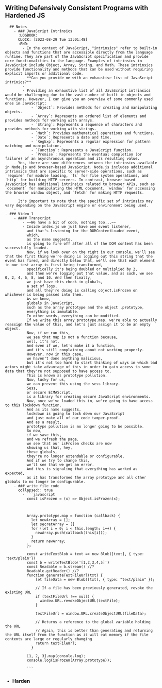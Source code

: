 ## Writing Defensively Consistent Programs with Hardened JS
	- ## Notes
		- ### JavaScript Intrinsics
		  :LOGBOOK:
		  CLOCK: [2023-08-29 Tue 13:01:48]
		  :END:
			- In the context of JavaScript, "intrinsics" refer to built-in objects and functions that are accessible directly from the language runtime. They are part of the JavaScript specification and provide core functionalities to the language. Examples of intrinsics in JavaScript include ﻿Object, ﻿Array, ﻿String, and ﻿Math. These intrinsics provide functionality and methods that can be used without requiring explicit imports or additional code.
			- **Can you provide me with an exhaustive list of JavaScript intrinics?**
			-
			- Providing an exhaustive list of all JavaScript intrinsics would be challenging due to the vast number of built-in objects and functions. However, I can give you an overview of some commonly used ones in JavaScript:
				- `Object`: Provides methods for creating and manipulating objects.
				- `Array`: Represents an ordered list of elements and provides methods for working with arrays.
				- `String`: Represents a sequence of characters and provides methods for working with strings.
				- `Math`: Provides mathematical operations and functions.
				- `Date`: Represents a date and time.
				- `RegExp`: Represents a regular expression for pattern matching and manipulation.
				- `Function`: Represents a JavaScript function.
				- `Promise`: Represents the eventual completion (or failure) of an asynchronous operation and its resulting value.
		- Yes, there are some differences between the intrinsics available in Node.js and browser-based JavaScript. Node.js includes additional intrinsics that are specific to server-side operations, such as `require` for module loading, `fs` for file system operations, and `http` for building HTTP servers. In contrast, browser-based JavaScript has additional intrinsics related to browser APIs, such as `document` for manipulating the HTML document, `window` for accessing the browser window object, and `fetch` for making HTTP requests.
		  
		  It's important to note that the specific set of intrinsics may vary depending on the JavaScript engine or environment being used.
		-
	- ### Video 1
		- #### Transcript
			- ~~We have a bit of code, nothing too...~~
			- Inside index.js we just have one event listener,
			  and that's listening for the DOMContentLoaded event,
			  which,
			  as the name suggests,
			  is going to fire off after all of the DOM content has been successfully loaded.
			  Now, if we look over on the right in our console, we'll see that the first thing we're doing is logging out this string that the event has fired, and directly below that, we'll see that each element in our test array is first being transformed,
			  specifically it's being doubled or multiplied by 2,
			  and then we're logging out that value, and as such, we see 0, 2, 4, 6, 8, and 10. And then finally,
			  we just have this check in globals,
			  a set of logs,
			  and all they're doing is calling object.isFrozen on whichever is being passed into them.
			  As we know,
			  globals in JavaScript,
			  such as the array prototype and the object .prototype,
			  everything is immutable.
			  In other words, everything can be modified.
			  If we write this array prototype.map, we're able to actually reassign the value of this, and let's just assign it to be an empty object.
			  Now, if we run this,
			  we see that map is not a function because,
			  well, it's not.
			  And even if we, let's make it a function,
			  and it's still complaining about not working properly.
			  However, now in this case,
			  we haven't done anything malicious,
			  but it's not too hard to start thinking of ways in which bad actors might take advantage of this in order to gain access to some data that they're not supposed to have access to.
			  This is known as prototype pollution.
			  Now, lucky for us,
			  we can prevent this using the sess library.
			  Sess,
			  or secure ECMAScript,
			  is a library for creating secure JavaScript environments.
			  Now, once we've loaded this in, we're going to have access to this lockdown function.
			  And as its name suggests,
			  lockdown is going to lock down our JavaScript
			  and just make all of our code tamper-proof.
			  And as a result,
			  prototype pollution is no longer going to be possible.
			  So now,
			  if we save this,
			  and we refresh the page,
			  we see that our isFrozen checks are now
			  showing us that, hey,
			  these globals,
			  they're no longer extendable or configurable.
			  And if we try to change this,
			  we'll see that we get an error.
			  And this is signaling that everything has worked as expected,
			  as it has transformed the array prototype and all other globals to no longer be configurable.
		- ### write file code
		  collapsed:: true
			- ```javascript
			  const isFrozen = (x) => Object.isFrozen(x);
			  
			  
			  
			  Array.prototype.map = function (callback) {
			    let newArray = [];
			    let secretArray = []
			    for (let i = 0; i < this.length; i++) {
			      newArray.push(callback(this[i]));
			    }
			    return newArray;
			  };
			  
			  const writeTextBlob = text => new Blob([text], { type: 'text/plain'})
			  const b = writeTextBlob('[1,2,3,4,5]') 
			  const Readable = b.stream() //?
			  Readable.getReader() //?
			  function generateTextFileUrl(txt) {
			      let fileData = new Blob([txt], { type: "text/plain" });
			    
			      // If a file has been previously generated, revoke the existing URL
			      if (textFileUrl !== null) {
			        window.URL.revokeObjectURL(textFile);
			      }
			    
			      textFileUrl = window.URL.createObjectURL(fileData);
			    
			      // Returns a reference to the global variable holding the URL
			      // Again, this is better than generating and returning the URL itself from the function as it will eat memory if the file contents are large or regularly changing
			      return textFileUrl;
			    }
			  
			  [1, 2, 3].map(console.log);
			  console.log(isFrozen(Array.prototype));
			  
			  ```
- ### Harden
